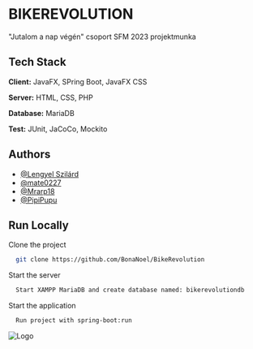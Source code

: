 
# BIKEREVOLUTION

"Jutalom a nap végén" csoport SFM 2023 projektmunka


## Tech Stack

**Client:** JavaFX, SPring Boot, JavaFX CSS

**Server:** HTML, CSS, PHP

**Database:** MariaDB

**Test:** JUnit, JaCoCo, Mockito


## Authors

- [@Lengyel Szilárd](https://github.com/lenszu)
- [@mate0227](https://github.com/mate0227)
- [@Mrarp18](https://github.com/Mrarp18)
- [@PipiPupu](https://github.com/BonaNoel)



## Run Locally

Clone the project

```bash
  git clone https://github.com/BonaNoel/BikeRevolution
```



Start the server

```bash
  Start XAMPP MariaDB and create database named: bikerevolutiondb
```

Start the application

```bash
  Run project with spring-boot:run
```
![Logo](https://www.dreherzrt.hu/wp-content/uploads/2021/02/kb_flakon_FINAL.jpg)

